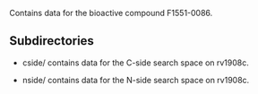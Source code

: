 Contains data for the bioactive compound F1551-0086.

## Subdirectories

- cside/ contains data for the C-side search space on rv1908c.

- nside/ contains data for the N-side search space on rv1908c.

